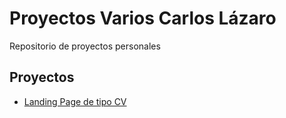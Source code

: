 # Proyectos Varios Carlos Lázaro

 Repositorio de proyectos personales

 ## Proyectos

 - [Landing Page de tipo CV](https://celazaro.github.io/Proyectos-varios/Landing-page-CLA)